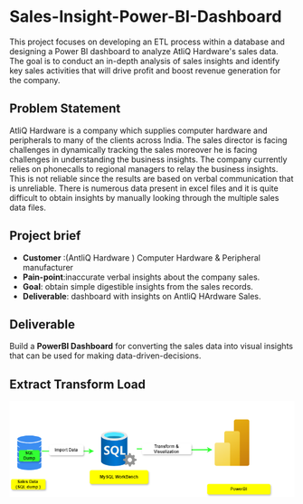 # Sales-Insight-Power-BI-Dashboard
This project focuses on developing an ETL process within a database and designing a Power BI dashboard to analyze AtliQ Hardware's sales data. The goal is to conduct an in-depth analysis of sales insights and identify key sales activities that will drive profit and boost revenue generation for the company.

## Problem Statement
AtliQ Hardware is a company which supplies computer hardware and peripherals to many of the clients across India. The sales director is facing challenges in dynamically tracking the sales moreover he is facing challenges in understanding the business insights. The company currently relies on phonecalls to regional managers to relay the business insights. This is not reliable since the results are based on verbal communication that is unreliable. There is numerous data present in excel files and it is quite difficult to obtain insights by manually looking through the multiple sales data files.

## Project brief
- **Customer** :(AntliQ Hardware ) Computer Hardware & Peripheral manufacturer
- **Pain-point**:inaccurate verbal insights about the company sales.
- **Goal**: obtain simple digestible insights from the sales records.
- **Deliverable**:  dashboard with insights on AntliQ HArdware Sales.

## Deliverable
Build a **PowerBI Dashboard** for converting the sales data into visual insights that can be used for making data-driven-decisions. 

## Extract Transform Load
![ETL](https://github.com/Njeri-Gitome/Sales-Insight-Power-BI-Dashboard/blob/main/etl%20framework.drawio.png)
